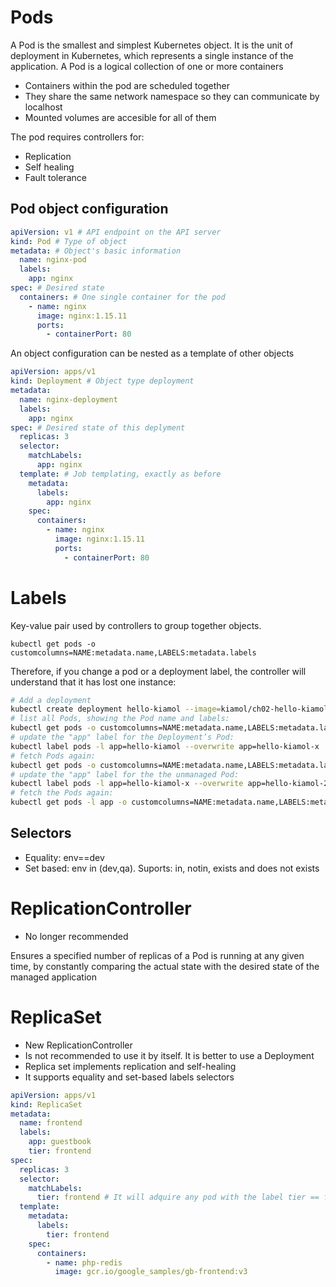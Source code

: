 # Pods

A Pod is the smallest and simplest Kubernetes object. It is the unit of deployment in Kubernetes, which represents a single instance of the application.
A Pod is a logical collection of one or more containers

- Containers within the pod are scheduled together
- They share the same network namespace so they can communicate by localhost
- Mounted volumes are accesible for all of them

The pod requires controllers for:

- Replication
- Self healing
- Fault tolerance

## Pod object configuration

```yaml
apiVersion: v1 # API endpoint on the API server
kind: Pod # Type of object
metadata: # Object's basic information
  name: nginx-pod
  labels:
    app: nginx
spec: # Desired state
  containers: # One single container for the pod
    - name: nginx
      image: nginx:1.15.11
      ports:
        - containerPort: 80
```

An object configuration can be nested as a template of other objects

```yaml
apiVersion: apps/v1
kind: Deployment # Object type deployment
metadata:
  name: nginx-deployment
  labels:
    app: nginx
spec: # Desired state of this deplyment
  replicas: 3
  selector:
    matchLabels:
      app: nginx
  template: # Job templating, exactly as before
    metadata:
      labels:
        app: nginx
    spec:
      containers:
        - name: nginx
          image: nginx:1.15.11
          ports:
            - containerPort: 80
```

# Labels

Key-value pair used by controllers to group together objects.

```
kubectl get pods -o customcolumns=NAME:metadata.name,LABELS:metadata.labels
```

Therefore, if you change a pod or a deployment label, the controller will understand that it has lost one instance:

```bash
# Add a deployment
kubectl create deployment hello-kiamol --image=kiamol/ch02-hello-kiamol
# list all Pods, showing the Pod name and labels:
kubectl get pods -o customcolumns=NAME:metadata.name,LABELS:metadata.labels
# update the "app" label for the Deployment’s Pod:
kubectl label pods -l app=hello-kiamol --overwrite app=hello-kiamol-x
# fetch Pods again:
kubectl get pods -o customcolumns=NAME:metadata.name,LABELS:metadata.labels
# update the "app" label for the the unmanaged Pod:
kubectl label pods -l app=hello-kiamol-x --overwrite app=hello-kiamol-2
# fetch the Pods again:
kubectl get pods -l app -o customcolumns=NAME:metadata.name,LABELS:metadata.labels
```

## Selectors

- Equality: env==dev
- Set based: env in (dev,qa). Suports: in, notin, exists and does not exists

# ReplicationController

- No longer recommended

Ensures a specified number of replicas of a Pod is running at any given time, by constantly comparing the actual state with the desired state of the managed application

# ReplicaSet

- New ReplicationController
- Is not recommended to use it by itself. It is better to use a Deployment
- Replica set implements replication and self-healing
- It supports equality and set-based labels selectors

```yaml
apiVersion: apps/v1
kind: ReplicaSet
metadata:
  name: frontend
  labels:
    app: guestbook
    tier: frontend
spec:
  replicas: 3
  selector:
    matchLabels:
      tier: frontend # It will adquire any pod with the label tier == frontend
  template:
    metadata:
      labels:
        tier: frontend
    spec:
      containers:
        - name: php-redis
          image: gcr.io/google_samples/gb-frontend:v3
```
